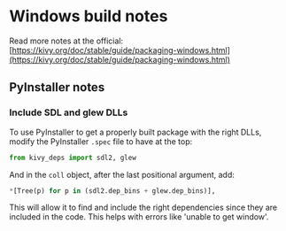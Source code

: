 # Windows build notes

Read more notes at the official: [https://kivy.org/doc/stable/guide/packaging-windows.html](https://kivy.org/doc/stable/guide/packaging-windows.html)

## PyInstaller notes

### Include SDL and glew DLLs

To use PyInstaller to get a properly built package with the right DLLs,
modify the PyInstaller `.spec` file to have at the top:

```python
from kivy_deps import sdl2, glew
```

And in the `coll` object, after the last positional argument, add:

```python
*[Tree(p) for p in (sdl2.dep_bins + glew.dep_bins)],
```

This will allow it to find and include the right dependencies since they are included in the code.
This helps with errors like 'unable to get window'.
